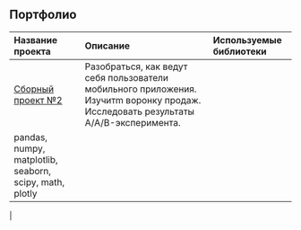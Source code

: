 ## Портфолио

| Название проекта | Описание | Используемые библиотеки | 
| :---------------------- | :---------------------- | :---------------------- |
| [Сборный проект №2](food_data) | Разобраться, как ведут себя пользователи мобильного приложения. Изучитm воронку продаж. Исследовать результаты A/A/B-эксперимента.
| pandas, numpy, matplotlib, seaborn, scipy, math, plotly
 |
